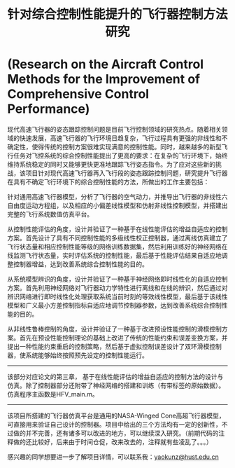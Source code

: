 # <center>针对综合控制性能提升的飞行器控制方法研究

# (**Research on the Aircraft Control Methods for the Improvement of Comprehensive Control Performance**)<center>  

现代高速飞行器的姿态跟踪控制问题是目前飞行控制领域的研究热点。随着相关领域的快速发展，高速飞行器的飞行环境日趋复杂，飞行过程具有更强的非线性和不确定性，使得传统的控制方案很难实现满意的控制性能。同时，越来越多的新型飞行任务对飞控系统的综合控制性能提出了更高的要求：在复杂的飞行环境下，始终维持系统稳定的同时又能够更快更准地跟踪飞行姿态指令。为了应对这些新的挑战，该项目针对现代高速飞行器再入飞行段的姿态跟踪控制问题，研究提升飞行器在具有不确定飞行环境下的综合控制性能的方法，所做出的工作主要包括：

针对通用高速飞行器模型，分析了飞行器的空气动力，并推导出飞行器的非线性六自由度运动方程组，以及相应的小偏差线性模型和仿射非线性控制模型，并搭建出完整的飞行系统数值仿真平台。

从控制性能评估的角度，设计并验证了一种基于在线性能评估的增益自适应的控制方案。首先设计了具有不同控制性能的多级线性校正控制器，通过离线仿真建立了飞行状态量和相应控制性能等级的网络训练数据集，然后利用训练好的神经网络在线监测飞行状态量，实时评估系统的控制性能，最后基于性能评估结果自适应地调整控制器增益，达到改善系统综合控制性能的目的。

从系统模型辨识的角度，设计并验证了一种基于神经网络即时线性化的自适应控制方案。首先利用神经网络对飞行器动力学特性进行离线和在线的辨识，然后通过对辨识网络进行即时线性化处理获取系统当前时刻的等效线性模型，最后基于该线性模型和广义最小方差控制指标自适应地调节控制器参数，达到改善系统综合控制性能的目的。

从非线性鲁棒控制的角度，设计并验证了一种基于改进预设性能控制的滑模控制方案。首先在预设性能控制理论的基础上改进了传统的性能约束和误差变换方案，并提出一种性能约束重启的控制策略，然后基于虚拟控制误差设计了双环滑模控制器，使系统能够始终按照预先设定的控制性能运行。

* ***

该部分对应论文的第三章， 基于在线性能评估的增益自适应的控制方法的设计与仿真。除了控制器部分还附带了神经网络的搭建和训练（有带标签的原始数据）。仿真程序主函数是HFV_main.m。

***

  该项目所搭建的飞行器仿真平台是通用的NASA-Winged Cone高超飞行器模型，可直接用来验证自己设计的控制器。项目中给出的三个方法均有一定的创新性，不过做的并不完善，还有诸多可以改进的地方，可以继续深入研究。（前期代码的注释做的还比较好，后来由于时间仓促，改来改去的，注释就有些凌乱了。。。）

  感兴趣的同学想要进一步了解项目详情，可以联系我：yaokunz@hust.edu.cn
